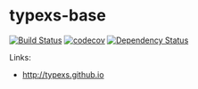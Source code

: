 # typexs-base

[![Build Status](https://travis-ci.org/typexs/typexs-base.svg?branch=master)](https://travis-ci.org/typexs/typexs-base)
[![codecov](https://codecov.io/gh/typexs/typexs-base/branch/master/graph/badge.svg)](https://codecov.io/gh/typexs/typexs-base)
[![Dependency Status](https://david-dm.org/typexs/typexs-base.svg)](https://david-dm.org/typexs/typexs-base)


Links:

* http://typexs.github.io
